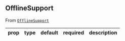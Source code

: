 
## OfflineSupport

From [`OfflineSupport`](OfflineSupport)



prop | type | default | required | description
---- | :----: | :-------: | :--------: | -----------



